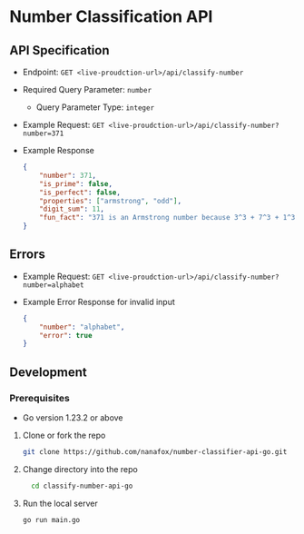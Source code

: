 # Number Classification API

## API Specification

- Endpoint: `GET <live-proudction-url>/api/classify-number`
- Required Query Parameter: `number`
  - Query Parameter Type: `integer`
- Example Request: `GET <live-proudction-url>/api/classify-number?number=371`
- Example Response

  ```json
  {
      "number": 371,
      "is_prime": false,
      "is_perfect": false,
      "properties": ["armstrong", "odd"],
      "digit_sum": 11,
      "fun_fact": "371 is an Armstrong number because 3^3 + 7^3 + 1^3 = 371"
  }
  ```

## Errors

- Example Request: `GET <live-proudction-url>/api/classify-number?number=alphabet`
- Example Error Response for invalid input

  ```json
  {
      "number": "alphabet",
      "error": true
  }
  ```

## Development

### Prerequisites

- Go version 1.23.2 or above

1. Clone or fork the repo

    ```bash
    git clone https://github.com/nanafox/number-classifier-api-go.git 
    ```

2. Change directory into the repo

    ```bash
      cd classify-number-api-go
    ```

3. Run the local server

    ```bash
    go run main.go
    ```

